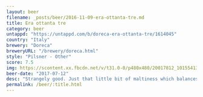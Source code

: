 ```yaml
---
layout: beer
filename: _posts/beer/2016-11-09-era-ottanta-tre.md
title: Era ottanta tre
category: beer
untappd: "https://untappd.com/b/doreca-era-ottanta-tre/1614045"
country: "Italy"
brewery: "Doreca"
breweryURL: "/brewery/doreca.html"
style: "Pilsner - Other"
score: 7.5
img: https://scontent.xx.fbcdn.net/v/t31.0-0/p480x480/20017812_10155413269723745_1256683850294191302_o.jpg?_nc_cat=103&_nc_ohc=HBi9mgKpBDAAQlPUY-62btzYzXjnCvrpIHIvHoXZ9C7v5q952tk7ovsrw&_nc_ht=scontent.xx&oh=19b632901d1e724a83141eed3ac92011&oe=5E5404E4
beer-date: "2017-07-12"
desc: "Strangely good. Just that little bit of maltiness which balances out well. The kind of drink you could smash down without realising the strength"
permalink: /beer/:title.html
---
```

